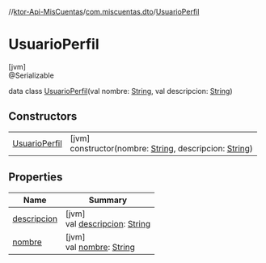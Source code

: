 //[ktor-Api-MisCuentas](../../../index.md)/[com.miscuentas.dto](../index.md)/[UsuarioPerfil](index.md)

# UsuarioPerfil

[jvm]\
@Serializable

data class [UsuarioPerfil](index.md)(val nombre: [String](https://kotlinlang.org/api/latest/jvm/stdlib/kotlin/-string/index.html), val descripcion: [String](https://kotlinlang.org/api/latest/jvm/stdlib/kotlin/-string/index.html))

## Constructors

| | |
|---|---|
| [UsuarioPerfil](-usuario-perfil.md) | [jvm]<br>constructor(nombre: [String](https://kotlinlang.org/api/latest/jvm/stdlib/kotlin/-string/index.html), descripcion: [String](https://kotlinlang.org/api/latest/jvm/stdlib/kotlin/-string/index.html)) |

## Properties

| Name | Summary |
|---|---|
| [descripcion](descripcion.md) | [jvm]<br>val [descripcion](descripcion.md): [String](https://kotlinlang.org/api/latest/jvm/stdlib/kotlin/-string/index.html) |
| [nombre](nombre.md) | [jvm]<br>val [nombre](nombre.md): [String](https://kotlinlang.org/api/latest/jvm/stdlib/kotlin/-string/index.html) |
